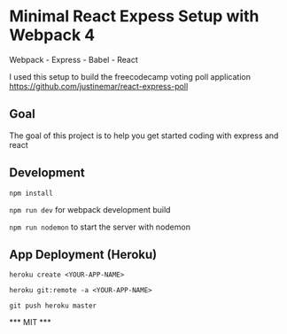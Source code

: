 # Minimal React Expess Setup with Webpack 4
  Webpack - Express - Babel - React

I used this setup to build the freecodecamp voting poll application
https://github.com/justinemar/react-express-poll

## Goal
The goal of this project is to help you get started coding with express and react

## Development

`npm install` 

`npm run dev` for webpack development build

`npm run nodemon` to start the server with nodemon



## App Deployment (Heroku)


`heroku create <YOUR-APP-NAME>`

`heroku git:remote -a <YOUR-APP-NAME>`

`git push heroku master`


*** MIT ***

